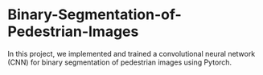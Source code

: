 # Binary-Segmentation-of-Pedestrian-Images
In this project, we implemented and trained a convolutional neural network (CNN) for binary segmentation of pedestrian images using Pytorch.
